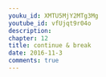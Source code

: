 ```yaml
---
youku_id: XMTU5MjY2MTg3Mg
youtube_id: vfUjqt9r04o
description: 
chapter: 12
title: continue & break
date: 2016-11-3
comments: true
---
```



